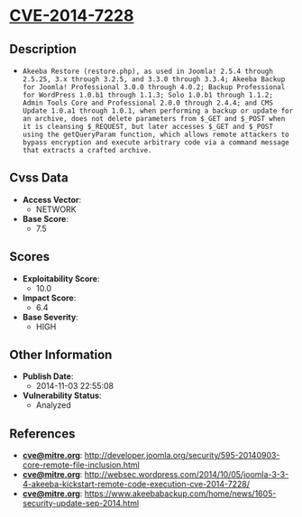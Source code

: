 
# [CVE-2014-7228](https://cve.mitre.org/cgi-bin/cvename.cgi?name=CVE-2014-7228)

## Description

- `Akeeba Restore (restore.php), as used in Joomla! 2.5.4 through 2.5.25, 3.x through 3.2.5, and 3.3.0 through 3.3.4; Akeeba Backup for Joomla! Professional 3.0.0 through 4.0.2; Backup Professional for WordPress 1.0.b1 through 1.1.3; Solo 1.0.b1 through 1.1.2; Admin Tools Core and Professional 2.0.0 through 2.4.4; and CMS Update 1.0.a1 through 1.0.1, when performing a backup or update for an archive, does not delete parameters from $_GET and $_POST when it is cleansing $_REQUEST, but later accesses $_GET and $_POST using the getQueryParam function, which allows remote attackers to bypass encryption and execute arbitrary code via a command message that extracts a crafted archive.`

## Cvss Data

- **Access Vector**:
  - NETWORK
- **Base Score**:
  - 7.5

## Scores

- **Exploitability Score**:
  - 10.0
- **Impact Score**:
  - 6.4
- **Base Severity**:
  - HIGH

## Other Information

- **Publish Date**:
  - 2014-11-03 22:55:08
- **Vulnerability Status**:
  - Analyzed

## References

- **cve@mitre.org**: http://developer.joomla.org/security/595-20140903-core-remote-file-inclusion.html
- **cve@mitre.org**: http://websec.wordpress.com/2014/10/05/joomla-3-3-4-akeeba-kickstart-remote-code-execution-cve-2014-7228/
- **cve@mitre.org**: https://www.akeebabackup.com/home/news/1605-security-update-sep-2014.html
